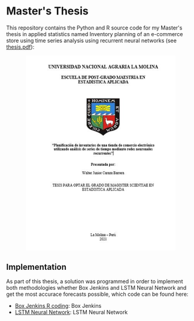 # Master's Thesis

This repository contains the Python and R source code for my Master's thesis in applied statistics named Inventory planning of an e-commerce store using time series analysis using recurrent neural networks (see [thesis.pdf]()):

<p align="center">
    <a href="" title="Inventory planning of an e-commerce store using time series analysis using recurrent neural networks">
        <img src="https://github.com/wcaraza/rnn_keras_lstm_sales/blob/main/main.JPG" width="400" alt="Inventory planning of an e-commerce store using time series analysis using recurrent neural networks" title="Inventory planning of an e-commerce store using time series analysis using recurrent neural networks" />
    </a>
</p>


## Implementation

As part of this thesis, a solution was programmed in order to implement both methodologies whether Box Jenkins and LSTM Neural Network and get the most accurace forecasts possible, which code can be found here:

- [Box Jenkins R coding](https://github.com/wcaraza/rnn_keras_lstm_sales/tree/main/Python%20source): Box Jenkins
- [LSTM Neural Network](https://github.com/wcaraza/rnn_keras_lstm_sales/tree/main/Python%20source): LSTM Neural Network
